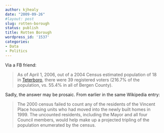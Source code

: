 ```yaml
---
author: kjhealy
date: "2009-09-26"
#layout: post
slug: rotten-borough
status: publish
title: Rotten Borough
wordpress_id: '1537'
categories:
- Data
- Politics
---
```


Via a FB friend:

> As of April 1, 2006, out of a 2004 Census estimated population of 18 in [Teterboro](http://en.wikipedia.org/wiki/Teterboro,_New_Jersey), there were 39 registered voters (216.7% of the population, vs. 55.4% in all of Bergen County).

Sadly, the answer may be prosaic. From earlier in the same Wikipedia entry:

> The 2000 census failed to count any of the residents of the Vincent Place housing units who had moved into the newly built homes in 1999. The uncounted residents, including the Mayor and all four Council members, would help make up a projected tripling of the population enumerated by the census.

